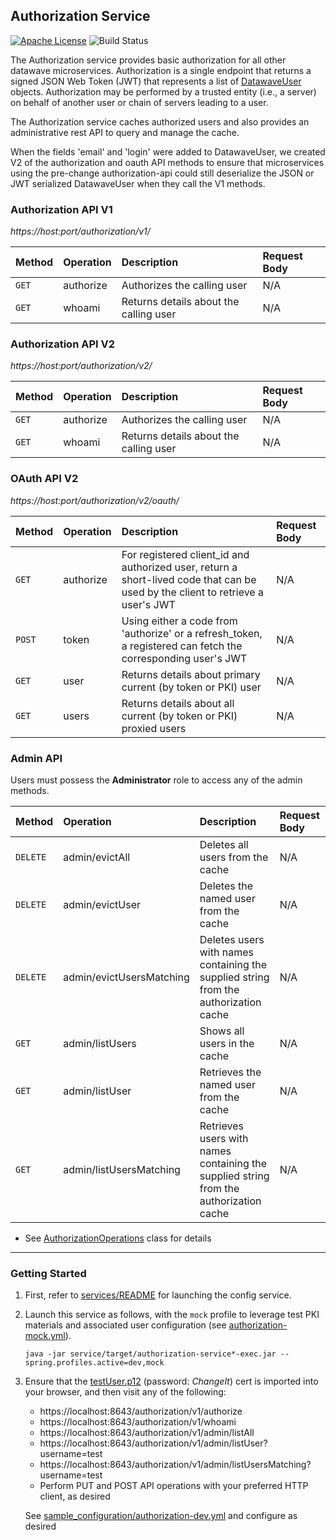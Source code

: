 ## Authorization Service

[![Apache License][li]][ll] ![Build Status](https://github.com/NationalSecurityAgency/datawave-authorization-service/workflows/Tests/badge.svg)

The Authorization service provides basic authorization for all other datawave
microservices. Authorization is a single endpoint that returns a signed
JSON Web Token (JWT) that represents a list of [DatawaveUser](api/src/main/java/datawave/security/authorization/DatawaveUser.java)
objects. Authorization may be performed by a trusted entity (i.e., a server) on
behalf of another user or chain of servers leading to a user.

The Authorization service caches authorized users and also provides an
administrative rest API to query and manage the cache.

When the fields 'email' and 'login' were added to DatawaveUser, we created V2 of the authorization and oauth API methods
to ensure that microservices using the pre-change authorization-api could still deserialize the JSON or JWT serialized DatawaveUser
when they call the V1 methods.  

### Authorization API V1

*https://host:port/authorization/v1/*

| Method | Operation | Description                            | Request Body |
|:---    |:---       |:---                                    |:---          |
| `GET`  | authorize | Authorizes the calling user            | N/A          |
| `GET`  | whoami    | Returns details about the calling user | N/A          |


### Authorization API V2

*https://host:port/authorization/v2/*

| Method | Operation | Description                            | Request Body |
|:---    |:---       |:---                                    |:---          |
| `GET`  | authorize | Authorizes the calling user            | N/A          |
| `GET`  | whoami    | Returns details about the calling user | N/A          |

### OAuth API V2

*https://host:port/authorization/v2/oauth/*

| Method | Operation | Description                            | Request Body |
|:---    |:---       |:---                                    |:---          |
| `GET`  | authorize | For registered client_id and authorized user, return a short-lived code that can be used by the client to retrieve a user's JWT  | N/A  |
| `POST` | token     | Using either a code from 'authorize' or a refresh_token, a registered can fetch the corresponding user's JWT                     | N/A  |
| `GET`  | user      | Returns details about primary current (by token or PKI) user                                                                     | N/A  |
| `GET`  | users     | Returns details about all current (by token or PKI) proxied users                                                                | N/A  |


### Admin API

Users must possess the **Administrator** role to access any of the admin methods.

| Method   | Operation                | Description                             | Request Body |
|:---      |:---                      |:---                                     |:---          |
| `DELETE` | admin/evictAll           | Deletes all users from the cache        | N/A          |
| `DELETE` | admin/evictUser          | Deletes the named user from the cache   | N/A          |
| `DELETE` | admin/evictUsersMatching | Deletes users with names containing the supplied string from the authorization cache | N/A |
| `GET`    | admin/listUsers          | Shows all users in the cache            | N/A          |
| `GET`    | admin/listUser           | Retrieves the named user from the cache | N/A          |
| `GET`    | admin/listUsersMatching  | Retrieves users with names containing the supplied string from the authorization cache | N/A |

* See [AuthorizationOperations](service/src/main/java/datawave/microservice/authorization/AuthorizationOperations.java)
  class for details

---

### Getting Started

1. First, refer to [services/README](https://github.com/NationalSecurityAgency/datawave-microservices-root/blob/master/README.md#getting-started)
   for launching the config service.

2. Launch this service as follows, with the `mock` profile to leverage test PKI
   materials and associated user configuration (see [authorization-mock.yml][auth-mock-yml]).
    
   ```
   java -jar service/target/authorization-service*-exec.jar --spring.profiles.active=dev,mock
   ```

3. Ensure that the [testUser.p12][testUser] (password: *ChangeIt*) cert is
   imported into your browser, and then visit any of the following:

   * https://localhost:8643/authorization/v1/authorize
   * https://localhost:8643/authorization/v1/whoami
   * https://localhost:8643/authorization/v1/admin/listAll
   * https://localhost:8643/authorization/v1/admin/listUser?username=test
   * https://localhost:8643/authorization/v1/admin/listUsersMatching?username=test
   * Perform PUT and POST API operations with your preferred HTTP client, as desired
   
   See [sample_configuration/authorization-dev.yml][authorization-dev-yml] and configure as desired

[auth-mock-yml]:https://github.com/NationalSecurityAgency/datawave-microservices-root/blob/master/sample_configuration/authorization-mock.yml
[testUser]:https://github.com/NationalSecurityAgency/datawave-spring-boot-starter/blob/master/src/main/resources/testUser.p12
[authorization-dev-yml]:https://github.com/NationalSecurityAgency/datawave-microservices-root/blob/master/sample_configuration/authorization-dev.yml.example

[li]: http://img.shields.io/badge/license-ASL-blue.svg
[ll]: https://www.apache.org/licenses/LICENSE-2.0
